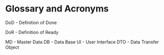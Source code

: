 # Glossary and Acronyms #

 DoD - Definition of Done

 DoR - Definition of Ready

MD - Master Data
DB - Data Base
UI - User Interface
DTO - Data Transfer Object